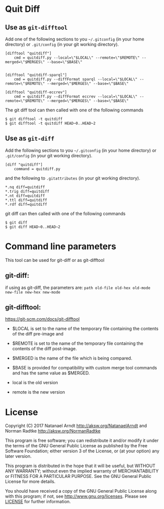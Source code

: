 # Quit Diff

## Use as `git-difftool`

Add one of the following sections to you `~/.gitconfig` (in your home directory) or `.git/config` (in your git working directory).

    [difftool "quitdiff"]
        cmd = quitdiff.py --local=\"$LOCAL\" --remote=\"$REMOTE\" --merged=\"$MERGES\" --base=\"$BASE\"


    [difftool "quitdiff-sparql"]
        cmd = quitdiff.py --diffFormat sparql --local=\"$LOCAL\" --remote=\"$REMOTE\" --merged=\"$MERGES\" --base=\"$BASE\"

    [difftool "quitdiff-eccrev"]
        cmd = quitdiff.py --diffFormat eccrev --local=\"$LOCAL\" --remote=\"$REMOTE\" --merged=\"$MERGES\" --base=\"$BASE\"

The git diff tool can then called with one of the following commands

    $ git difftool -t quitdiff
    $ git difftool -t quitdiff HEAD~0..HEAD~2

## Use as `git-diff`

Add the following sections to you `~/.gitconfig` (in your home directory) or `.git/config` (in your git working directory).

    [diff "quitdiff"]
        command = quitdiff.py

and the following to `.gitattributes`  (in your git working directory).

    *.nq diff=quitdiff
    *.trig diff=quitdiff
    *.nt diff=quitdiff
    *.ttl diff=quitdiff
    *.rdf diff=quitdiff

git diff can then called with one of the following commands

    $ git diff
    $ git diff HEAD~0..HEAD~2


# Command line parameters
This tool can be used for git-diff or as git-difftool

## git-diff:
  if using as git-diff, the parameters are: `path old-file old-hex old-mode new-file new-hex new-mode`

## git-difftool:
https://git-scm.com/docs/git-difftool
* $LOCAL is set to the name of the temporary file containing the contents of the diff pre-image and
* $REMOTE is set to the name of the temporary file containing the contents of the diff post-image.
* $MERGED is the name of the file which is being compared.
* $BASE is provided for compatibility with custom merge tool commands and has the same value as $MERGED.

* local is the old version
* remote is the new version

# License

Copyright (C) 2017 Natanael Arndt <http://aksw.org/NatanaelArndt> and Norman Radtke <http://aksw.org/NormanRadtke>

This program is free software; you can redistribute it and/or modify it under the terms of the GNU General Public License as published by the Free Software Foundation; either version 3 of the License, or (at your option) any later version.

This program is distributed in the hope that it will be useful, but WITHOUT ANY WARRANTY; without even the implied warranty of MERCHANTABILITY or FITNESS FOR A PARTICULAR PURPOSE. See the GNU General Public License for more details.

You should have received a copy of the GNU General Public License along with this program; if not, see <http://www.gnu.org/licenses>.
Please see [LICENSE](LICENSE) for further information.
